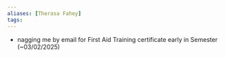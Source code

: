 ```yaml
---
aliases: [Therasa Fahey]
tags: 
---
```




- nagging me by email for First Aid Training certificate early in Semester (~03/02/2025)